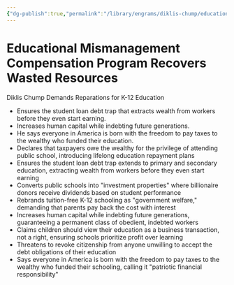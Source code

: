 ```yaml
---
{"dg-publish":true,"permalink":"/library/engrams/diklis-chump/educational-mismanagement-compensation-program-recovers-wasted-resources/","tags":["DC/Faux","DC/Aristocracy","DC/AS3"]}
---
```


# Educational Mismanagement Compensation Program Recovers Wasted Resources
Diklis Chump Demands Reparations for K-12 Education
- Ensures the student loan debt trap that extracts wealth from workers before they even start earning.  
- Increases human capital while indebting future generations.  
- He says everyone in America is born with the freedom to pay taxes to the wealthy who funded their education.
- Declares that taxpayers owe the wealthy for the privilege of attending public school, introducing lifelong education repayment plans  
- Ensures the student loan debt trap extends to primary and secondary education, extracting wealth from workers before they even start earning  
- Converts public schools into "investment properties" where billionaire donors receive dividends based on student performance  
- Rebrands tuition-free K-12 schooling as "government welfare," demanding that parents pay back the cost with interest  
- Increases human capital while indebting future generations, guaranteeing a permanent class of obedient, indebted workers  
- Claims children should view their education as a business transaction, not a right, ensuring schools prioritize profit over learning  
- Threatens to revoke citizenship from anyone unwilling to accept the debt obligations of their education  
- Says everyone in America is born with the freedom to pay taxes to the wealthy who funded their schooling, calling it "patriotic financial responsibility"
